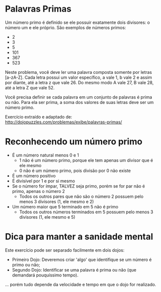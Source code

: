 # Palavras Primas

Um número primo é definido se ele possuir exatamente dois divisores: o número um e ele próprio. São exemplos de números primos: 

- 2
- 3
- 5
- 101
- 367
- 523

Neste problema, você deve ler uma palavra composta somente por letras [a-zA-Z]. Cada letra possui um valor específico, a vale 1, b vale 2 e assim por diante, até a letra z que vale 26. Do mesmo modo A vale 27, B vale 28, até a letra Z que vale 52.

Você precisa definir se cada palavra em um conjunto de palavras é prima ou não. Para ela ser prima, a soma dos valores de suas letras deve ser um número primo.

Exercício extraído e adaptado de: http://dojopuzzles.com/problemas/exibe/palavras-primas/

# Reconhecendo um número primo

- É um número natural menos 0 e 1
    - 1 não é um número primo, porque ele tem apenas um divisor que é ele mesmo
    - 0 não é um número primo, pois divisão por 0 não existe
- É um número positivo
- É divisível por 1 e por si mesmo
- Se o número for ímpar, TALVEZ seja primo, porém se for par não é primo, apenas o número 2
    - Todos os outros pares que não são o número 2 possuem pelo menos 3 divisores (1, ele mesmo e 2)
- Um número maior que 5 terminado em 5 não é primo
    - Todos os outros números terminados em 5 possuem pelo menos 3 divisores (1, ele mesmo e 5)

# Dica para manter a sanidade mental

Este exercício pode ser separado facilmente em dois dojos:

- Primeiro Dojo: Deveremos criar 'algo' que identifique se um número é primo ou não;
- Segundo Dojo: Identificar se uma palavra é prima ou não (que demandará pouquíssimo tempo).

... porém tudo depende da velocidade e tempo em que o dojo for realizado.

